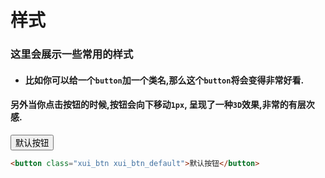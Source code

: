 <link rel="stylesheet" type="text/css" href="../assets/xui.css">
<script type="text/javascript" src="../assets/xui.js"></script>

# 样式

### 这里会展示一些常用的样式
* #### 比如你可以给一个`button`加一个类名,那么这个`button`将会变得非常好看.
#### 另外当你点击按钮的时候,按钮会向下移动`1px`, 呈现了一种`3D`效果,非常的有层次感.
<button class="xui_btn xui_btn_default">默认按钮</button>
```html
<button class="xui_btn xui_btn_default">默认按钮</button>
```
